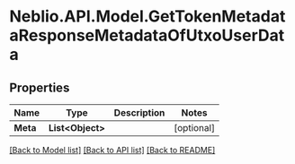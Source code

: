 # Neblio.API.Model.GetTokenMetadataResponseMetadataOfUtxoUserData
## Properties

Name | Type | Description | Notes
------------ | ------------- | ------------- | -------------
**Meta** | **List&lt;Object&gt;** |  | [optional] 

[[Back to Model list]](../README.md#documentation-for-models) [[Back to API list]](../README.md#documentation-for-api-endpoints) [[Back to README]](../README.md)

